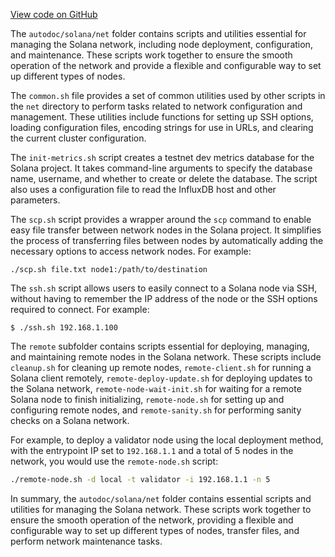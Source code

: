 [View code on GitHub](https://github.com/solana-labs/solana/tree/master/na/net)

The `autodoc/solana/net` folder contains scripts and utilities essential for managing the Solana network, including node deployment, configuration, and maintenance. These scripts work together to ensure the smooth operation of the network and provide a flexible and configurable way to set up different types of nodes.

The `common.sh` file provides a set of common utilities used by other scripts in the `net` directory to perform tasks related to network configuration and management. These utilities include functions for setting up SSH options, loading configuration files, encoding strings for use in URLs, and clearing the current cluster configuration.

The `init-metrics.sh` script creates a testnet dev metrics database for the Solana project. It takes command-line arguments to specify the database name, username, and whether to create or delete the database. The script also uses a configuration file to read the InfluxDB host and other parameters.

The `scp.sh` script provides a wrapper around the `scp` command to enable easy file transfer between network nodes in the Solana project. It simplifies the process of transferring files between nodes by automatically adding the necessary options to access network nodes. For example:

```
./scp.sh file.txt node1:/path/to/destination
```

The `ssh.sh` script allows users to easily connect to a Solana node via SSH, without having to remember the IP address of the node or the SSH options required to connect. For example:

```
$ ./ssh.sh 192.168.1.100
```

The `remote` subfolder contains scripts essential for deploying, managing, and maintaining remote nodes in the Solana network. These scripts include `cleanup.sh` for cleaning up remote nodes, `remote-client.sh` for running a Solana client remotely, `remote-deploy-update.sh` for deploying updates to the Solana network, `remote-node-wait-init.sh` for waiting for a remote Solana node to finish initializing, `remote-node.sh` for setting up and configuring remote nodes, and `remote-sanity.sh` for performing sanity checks on a Solana network.

For example, to deploy a validator node using the local deployment method, with the entrypoint IP set to `192.168.1.1` and a total of 5 nodes in the network, you would use the `remote-node.sh` script:

```bash
./remote-node.sh -d local -t validator -i 192.168.1.1 -n 5
```

In summary, the `autodoc/solana/net` folder contains essential scripts and utilities for managing the Solana network. These scripts work together to ensure the smooth operation of the network, providing a flexible and configurable way to set up different types of nodes, transfer files, and perform network maintenance tasks.
